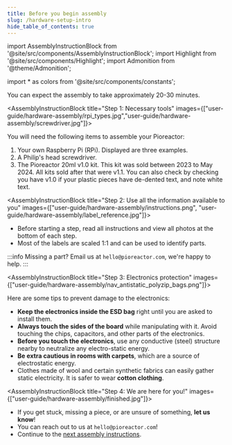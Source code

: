 ```yaml
---
title: Before you begin assembly
slug: /hardware-setup-intro
hide_table_of_contents: true
---
```


import AssemblyInstructionBlock from '@site/src/components/AssemblyInstructionBlock';
import Highlight from '@site/src/components/Highlight';
import Admonition from '@theme/Admonition';

import * as colors from '@site/src/components/constants';


<Admonition type="info" title="Info">
  You can expect the assembly to take approximately 20-30 minutes.
</Admonition>



<AssemblyInstructionBlock title="Step 1: Necessary tools" images={["user-guide/hardware-assembly/rpi_types.jpg","user-guide/hardware-assembly/screwdriver.jpg"]}>

You will need the following items to assemble your Pioreactor:

1. Your own Raspberry Pi (RPi). Displayed are three examples.
2. A Philip's head screwdriver.
3. The Pioreactor 20ml v1.0 kit. This kit was sold between 2023 to May 2024. All kits sold after that were v1.1. You can also check by checking you have v1.0 if your plastic pieces have de-dented text, and note white text.

</AssemblyInstructionBlock>




<AssemblyInstructionBlock title="Step 2: Use all the information available to you" images={["user-guide/hardware-assembly/instructions.png", "user-guide/hardware-assembly/label_reference.jpg"]}>

- Before starting a step, read all instructions and view all photos at the bottom of each step.
- Most of the labels are scaled 1:1 and can be used to identify parts.

:::info
Missing a part? Email us at `hello@pioreactor.com`, we're happy to help.
:::


</AssemblyInstructionBlock>


<AssemblyInstructionBlock title="Step 3: Electronics protection" images={["user-guide/hardware-assembly/nav_antistatic_polyzip_bags.png"]}>

Here are some tips to prevent damage to the electronics:
- **Keep the electronics inside the ESD bag** right until you are asked to install them.
- **Always touch the sides of the board** while manipulating with it. Avoid touching the chips, capacitors, and other parts of the electronics.
- **Before you touch the electronics**, use any conductive (steel) structure nearby to neutralize any electro-static energy.
- **Be extra cautious in rooms with carpets**, which are a source of electrostatic energy.
- Clothes made of wool and certain synthetic fabrics can easily gather static electricity. It is safer to wear **cotton clothing**.

</AssemblyInstructionBlock>


<AssemblyInstructionBlock title="Step 4: We are here for you!" images={["user-guide/hardware-assembly/finished.jpg"]}>

-  If you get stuck, missing a piece, or are unsure of something, **let us know**!
-  You can reach out to us at `hello@pioreactor.com`!
-  Continue to the [next assembly instructions](/user-guide/rpi-hat-assembly).

</AssemblyInstructionBlock>
